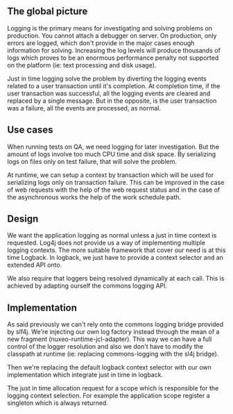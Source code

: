 ## The global picture

Logging is the primary means for investigating and solving problems on production. 
You cannot attach a debugger on server.
On production, only errors are logged, which don't provide in the major cases enough information
for solving. Increasing the log levels will produce thousands of logs which proves to be an
enormous performance penalty not supported on the platform (ie: text processing and disk usage).

Just in time logging solve the problem by diverting the logging events related to a user transaction until
it's completion. At completion time, if the user transaction was successful, all the logging events are cleared
and replaced by a single message. But in the opposite, is the user transaction was a failure, all the events 
are processed, as normal.

## Use cases

When running tests on QA, we need logging for later
investigation. But the amount of logs involve too much CPU time and disk space. By serializing 
logs on files only on test failure, that will solve the problem.

At runtime, we can setup a context by transaction which will be used for serializing
logs only on transaction failure. This can be improved in the case of web requests with 
the help of the web request status and in the case of the asynchronous works the help of the work schedule path.

## Design

We want the application logging as normal unless a just in time context is requested. Log4j does not provide us a way 
of implementing multiple logging contexts. The more suitable framework that cover our need is at this time Logback. 
In logback, we just have to provide a context selector and an extended API onto.

We also require that loggers being resolved dynamically at each call. This is achieved by adapting ourself the commons
logging API.

## Implementation

As said previously we can't rely onto the commons logging bridge provided by slf4j. We're injecting our own log factory 
instead through the mean of a new fragment (nuxeo-runtime-jcl-adapter). This way we can have a full control of the logger
resolution and also we don't have to modify the classpath at runtime (ie: replacing commons-logging with the sl4j bridge).

Then we're replacing the default logback context selector with our own implementation which integrate just in time  in logback. 

The just in time allocation request for a scope which is responsible for the logging context selection. For example the
application scope register a singleton which is always returned. 
